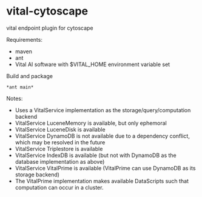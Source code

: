 vital-cytoscape
===============

vital endpoint plugin for cytoscape

Requirements:
- maven
- ant
- Vital AI software with $VITAL_HOME environment variable set


Build and package 

    *ant main*


Notes:
- Uses a VitalService implementation as the storage/query/computation backend
- VitalService LuceneMemory is available, but only ephemoral
- VitalService LuceneDisk is available
- VitalService DynamoDB is not available due to a dependency conflict, which may be resolved in the future
- VitalService Triplestore is available
- VitalService IndexDB is available (but not with DynamoDB as the database implementation as above)
- VitalService VitalPrime is available (VitalPrime can use DynamoDB as its storage backend)
- The VitalPrime implementation makes available DataScripts such that computation can occur in a cluster.

